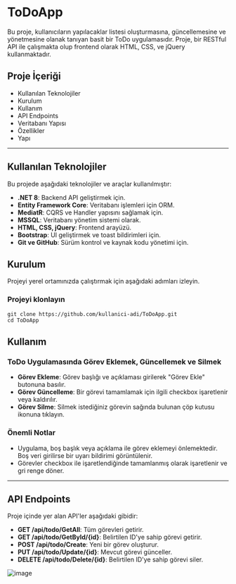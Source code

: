 # ToDoApp

Bu proje, kullanıcıların yapılacaklar listesi oluşturmasına, güncellemesine ve yönetmesine olanak tanıyan basit bir ToDo uygulamasıdır. Proje, bir RESTful API ile çalışmakta olup frontend olarak HTML, CSS, ve jQuery kullanmaktadır.

## Proje İçeriği

- Kullanılan Teknolojiler
- Kurulum
- Kullanım
- API Endpoints
- Veritabanı Yapısı
- Özellikler
- Yapı

---

## Kullanılan Teknolojiler

Bu projede aşağıdaki teknolojiler ve araçlar kullanılmıştır:

- **.NET 8**: Backend API geliştirmek için.
- **Entity Framework Core**: Veritabanı işlemleri için ORM.
- **MediatR**: CQRS ve Handler yapısını sağlamak için.
- **MSSQL**: Veritabanı yönetim sistemi olarak.
- **HTML, CSS, jQuery**: Frontend arayüzü.
- **Bootstrap**: UI geliştirmek ve toast bildirimleri için.
- **Git ve GitHub**: Sürüm kontrol ve kaynak kodu yönetimi için.

## Kurulum

Projeyi yerel ortamınızda çalıştırmak için aşağıdaki adımları izleyin.

### Projeyi klonlayın
```
git clone https://github.com/kullanici-adi/ToDoApp.git
cd ToDoApp
```
## Kullanım

### ToDo Uygulamasında Görev Eklemek, Güncellemek ve Silmek

- **Görev Ekleme**: Görev başlığı ve açıklaması girilerek "Görev Ekle" butonuna basılır.
- **Görev Güncelleme**: Bir görevi tamamlamak için ilgili checkbox işaretlenir veya kaldırılır.
- **Görev Silme**: Silmek istediğiniz görevin sağında bulunan çöp kutusu ikonuna tıklayın.

### Önemli Notlar

- Uygulama, boş başlık veya açıklama ile görev eklemeyi önlemektedir. Boş veri girilirse bir uyarı bildirimi görüntülenir.
- Görevler checkbox ile işaretlendiğinde tamamlanmış olarak işaretlenir ve gri renge döner.

---

## API Endpoints

Proje içinde yer alan API'ler aşağıdaki gibidir:

- **GET /api/todo/GetAll**: Tüm görevleri getirir.
- **GET /api/todo/GetById/{id}**: Belirtilen ID'ye sahip görevi getirir.
- **POST /api/todo/Create**: Yeni bir görev oluşturur.
- **PUT /api/todo/Update/{id}**: Mevcut görevi günceller.
- **DELETE /api/todo/Delete/{id}**: Belirtilen ID'ye sahip görevi siler.

![image](https://github.com/user-attachments/assets/23c1f4ea-171b-4670-965d-3c8d68e5453d)

